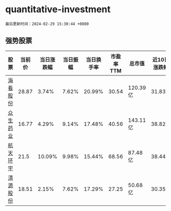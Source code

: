 # quantitative-investment

`最后更新时间：2024-02-29 15:30:44 +0800`

## 强势股票

|股票|当前价|当日涨跌幅|当日振幅|当日换手率|市盈率TTM|总市值|近10日涨跌幅|
|----|----|----|----|----|----|----|----|
|[海看股份](https://xueqiu.com/S/SZ301262)|28.87|3.74%|7.62%|20.99%|30.54|120.39亿|31.83%|
|[众生药业](https://xueqiu.com/S/SZ002317)|16.77|4.29%|9.14%|17.48%|40.56|143.11亿|38.82%|
|[航天环宇](https://xueqiu.com/S/SH688523)|21.5|10.09%|9.98%|15.44%|68.56|87.48亿|38.44%|
|[清源股份](https://xueqiu.com/S/SH603628)|18.51|2.15%|7.62%|17.29%|27.25|50.68亿|30.35%|
